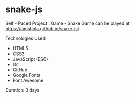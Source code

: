 # snake-js

Self - Paced Project : Game - Snake 
Game can be played at https://iamshola.github.io/snake-js/

Technologies Used

* HTML5
* CSS3
* JavaScript (ES6)
* Git
* GitHub
* Google Fonts
* Font Awesome


Duration: 3 days
